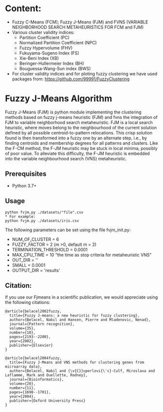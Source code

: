 # Content:

* Fuzzy C-Means (FCM); Fuzzy J-Means (FJM) and FVNS (VARIABLE NEIGHBORHOOD SEARCH METAHEURISTICS FOR FCM and FJM)
* Various cluster validity indices:
    * Partition Coefficient (PC)
    * Normalized Partition Coefficient (NPC)
    * Fuzzy Hypervolume (FHV)
    * Fukuyama-Sugeno Index (FS)
    * Xie-Beni Index (XB)
    * Beringer-Hullermeier Index (BH)
    * Bouguessa-Wang-Sun index (BWS)
* For cluster validity indices and for ploting fuzzy clustering we have used packages from:
       https://github.com/99991/FuzzyClustering

# Fuzzy J-Means Algorithm
Fuzzy J-Means (FJM) is python module implementing the clustering methods based on fuzzy j-means heuristic (FJM) and fvns the integration of FJM to variable neighborhood search metaheuristic.
FJM is a local search heuristic, where moves belong to the neighbourhood of the current solution defined by all possible centroid-to-pattern relocations. This crisp solution found is then transformed into a fuzzy one by an alternate step, i.e., by finding centroids and membership degrees for all patterns and clusters. Like the F-CM method, the F-JM heuristic may be stuck in local minima, possibly of poor value. To alleviate this difficulty, the F-JM heuristic is embedded into the variable neighbourhood search (VNS) metaheuristic.
## Prerequisites
* Python 3.7+
## Usage
    python fvjm.py ./datasets/"file".csv
    * For example: 
    python fvjm.py ./datasets/iris.csv

The following parameters can be set using the file fvjm_init.py: 

* NUM_OF_CLUSTER = 6 
* FUZZY_FACTOR = 2  (m >0, default m = 2)
* TERMINATION_THRESHOLD = 0.0001
* MAX_CPU_TIME = 10 "the time as stop criteria for metaheuristic VNS"
* OUT_DIR = ''
* SMALL = 0.0001
* OUTPUT_DIR = 'results'

## Citation:
If you use our Fjmeans in a scientific publication, we would appreciate using the following citations:

```
@article{belacel2002fuzzy,
  title={Fuzzy J-means: a new heuristic for fuzzy clustering},
  author={Belacel, Nabil and Hansen, Pierre and Mladenovic, Nenad},
  journal={Pattern recognition},
  volume={35},
  number={10},
  pages={2193--2200},
  year={2002},
  publisher={Elsevier}
}

@article{belacel2004fuzzy,
  title={Fuzzy J-Means and VNS methods for clustering genes from microarray data},
  author={Belacel, Nabil and {\v{C}}uperlovi{\'c}-Culf, Miroslava and Laflamme, Mark and Ouellette, Rodney},
  journal={Bioinformatics},
  volume={20},
  number={11},
  pages={1690--1701},
  year={2004},
  publisher={Oxford University Press}
}
```
